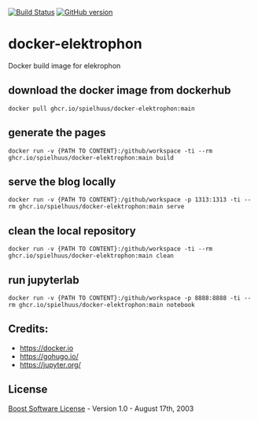 [![Build Status](https://img.shields.io/docker/cloud/build/spielhuus/elektrophon)](https://hub.docker.com/repository/docker/spielhuus/elektrophon)
[![GitHub version](https://img.shields.io/docker/pulls/spielhuus/elektrophon.svg)](https://hub.docker.com/repository/docker/spielhuus/elektrophon)

# docker-elektrophon
Docker build image for elekrophon

## download the docker image from dockerhub

```
docker pull ghcr.io/spielhuus/docker-elektrophon:main
```

## generate the pages

```
docker run -v {PATH TO CONTENT}:/github/workspace -ti --rm ghcr.io/spielhuus/docker-elektrophon:main build
```

## serve the blog locally

```
docker run -v {PATH TO CONTENT}:/github/workspace -p 1313:1313 -ti --rm ghcr.io/spielhuus/docker-elektrophon:main serve
```

## clean the local repository

```
docker run -v {PATH TO CONTENT}:/github/workspace -ti --rm ghcr.io/spielhuus/docker-elektrophon:main clean
```

## run jupyterlab

```
docker run -v {PATH TO CONTENT}:/github/workspace -p 8888:8888 -ti --rm ghcr.io/spielhuus/docker-elektrophon:main notebook
```

## Credits:

* https://docker.io
* https://gohugo.io/
* https://jupyter.org/

## License

[Boost Software License](http://www.boost.org/LICENSE_1_0.txt) - Version 1.0 - August 17th, 2003

